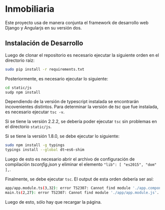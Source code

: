 # Inmobiliaria

Este proyecto usa de manera conjunta el framework de desarrollo web Django y 
Angularjs en su versión dos.

Instalación de Desarrollo
-------------------------

Luego de clonar el repositorio es necesario ejecutar la siguiente orden
en el directorio raíz:
```bash
sudo pip install -r requirements.txt
```

Posteriormente, es necesario ejecutar lo siguiente:
```bash
cd static/js
sudp npm install
```

Dependiendo de la versión de typescript instalada se encontrarán
incovenientes distintos. Para determinar la versión de *tsc* que
fue instalada, es necesario ejecutar `tsc -v`.

Si se tiene la versión 2.2.2, se debería poder ejecutar `tsc` sin
problemas en el directorio `static/js`.

Si se tiene la versión 1.8.0, se debe ejecutar lo siguiente:
```bash
sudo npm install -g typings
typings install --global dt~es6-shim
```

Luego de esto es necesario abrir el archivo de configuración
de compilación *tsconfig.json* y eliminar el elemento `"lib": [ "es2015", "dom" ],`.

Finalmente, se debe ejecutar `tsc`. El output de esta orden debería ser así:

```bash
app/app.module.ts(3,32): error TS2307: Cannot find module './app.component.js'.
main.ts(2,27): error TS2307: Cannot find module './app/app.module.js'.
```

Luego de esto, sólo hay que recargar la página.
